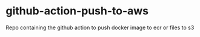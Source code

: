 # github-action-push-to-aws
Repo containing the github action to push docker image to ecr or files to s3
